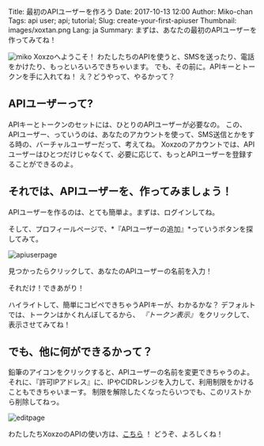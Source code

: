 Title: 最初のAPIユーザーを作ろう
Date: 2017-10-13 12:00
Author: Miko-chan
Tags: api user; api; tutorial;
Slug: create-your-first-apiuser
Thumbnail: images/xoxtan.png
Lang: ja
Summary: まずは、あなたの最初のAPIユーザーを作ってみてね！

![miko](/images/xoxtan.png)
Xoxzoへようこそ！
わたしたちのAPIを使うと、SMSを送ったり、電話をかけたり、もっといろいろできちゃいます。
でも、その前に。APIキーとトークンを手に入れてね！
え？どうやって、やるかって？

## APIユーザーって?

APIキーとトークンのセットには、ひとりのAPIユーザーが必要なの。
この、APIユーザー、っていうのは、あなたのアカウントを使って、SMS送信とかをする時の、バーチャルユーザーだって、考えてね。
Xoxzoのアカウントでは、APIユーザーはひとつだけじゃなくて、必要に応じて、もっとAPIユーザーを登録することができるのよ。

## それでは、APIユーザーを、作ってみましょう！

APIユーザーを作るのは、とても簡単よ。まずは、ログインしてね。

そして、プロフィールページで、*『APIユーザーの追加』*っていうボタンを探してみて。

![apiuserpage](/images/apiuser_page.png)

見つかったらクリックして、あなたのAPIユーザーの名前を入力！

それだけ！できあがり！

ハイライトして、簡単にコピペできちゃうAPIキーが、わかるかな？
デフォルトでは、トークンはかくれんぼしてるから、 *『トークン表示』* をクリックして、表示させてみてね！

## でも、他に何ができるかって？

鉛筆のアイコンをクリックすると、APIユーザーの名前を変更できちゃうのよ。
それに、『許可IPアドレス』に、IPやCIDRレンジを入力して、利用制限をかけることもできちゃいまーす。
制限を解除したくなったらいつでも、このリストから削除してねっ。

![editpage](/images/edit_page.png)

わたしたちXoxzoのAPIの使い方は、[こちら](https://docs.xoxzo.com/ja/) ！
どうぞ、よろしくね！
